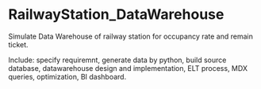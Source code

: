 # RailwayStation_DataWarehouse
Simulate Data Warehouse of railway station for occupancy rate and remain ticket.

Include: 
specify requiremnt, 
generate data by python, 
build source database,
datawarehouse design and implementation, 
ELT process, 
MDX queries, 
optimization,
BI dashboard.
